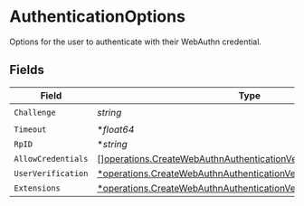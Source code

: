 # AuthenticationOptions

Options for the user to authenticate with their WebAuthn credential.


## Fields

| Field                                                                                                                                                       | Type                                                                                                                                                        | Required                                                                                                                                                    | Description                                                                                                                                                 |
| ----------------------------------------------------------------------------------------------------------------------------------------------------------- | ----------------------------------------------------------------------------------------------------------------------------------------------------------- | ----------------------------------------------------------------------------------------------------------------------------------------------------------- | ----------------------------------------------------------------------------------------------------------------------------------------------------------- |
| `Challenge`                                                                                                                                                 | *string*                                                                                                                                                    | :heavy_check_mark:                                                                                                                                          | N/A                                                                                                                                                         |
| `Timeout`                                                                                                                                                   | **float64*                                                                                                                                                  | :heavy_minus_sign:                                                                                                                                          | N/A                                                                                                                                                         |
| `RpID`                                                                                                                                                      | **string*                                                                                                                                                   | :heavy_minus_sign:                                                                                                                                          | N/A                                                                                                                                                         |
| `AllowCredentials`                                                                                                                                          | [][operations.CreateWebAuthnAuthenticationVerificationAllowCredential](../../models/operations/createwebauthnauthenticationverificationallowcredential.md)  | :heavy_minus_sign:                                                                                                                                          | N/A                                                                                                                                                         |
| `UserVerification`                                                                                                                                          | [*operations.CreateWebAuthnAuthenticationVerificationUserVerification](../../models/operations/createwebauthnauthenticationverificationuserverification.md) | :heavy_minus_sign:                                                                                                                                          | N/A                                                                                                                                                         |
| `Extensions`                                                                                                                                                | [*operations.CreateWebAuthnAuthenticationVerificationExtensions](../../models/operations/createwebauthnauthenticationverificationextensions.md)             | :heavy_minus_sign:                                                                                                                                          | N/A                                                                                                                                                         |